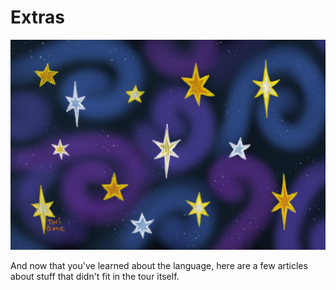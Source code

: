 # Extras

![Extras](extras.png)

And now that you've learned about the language, here are a few articles about stuff that didn't fit in the tour itself.
